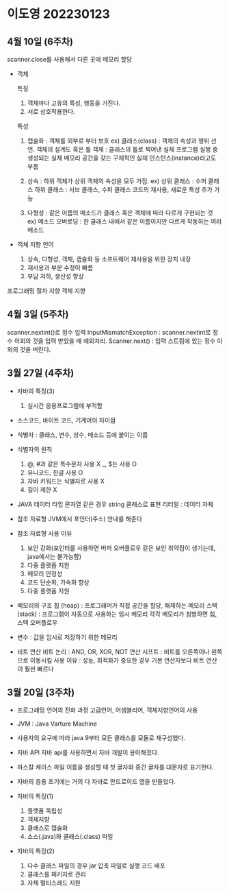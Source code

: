 # 이도영 202230123

## 4월 10일 (6주차)
scanner.close를 사용해서 다른 곳에 메모리 할당

* 객체

  특징
  1. 객체마다 고유의 특성, 행동을 가진다.
  2. 서로 상호작용한다.

  특성
  1. 캡슐화 : 객체를 외부로 부터 보호
      ex) 클래스(class) : 객체의 속성과 행위 선언. 객체의 설계도 혹은 틀
       객체 : 클래스의 틀로 찍어낸 실체
              프로그램 실행 중 생성되는 실체
              메모리 공간을 갖는 구체적인 실체
              인스턴스(instance)라고도 부름

  3. 상속 : 하위 객체가 상위 객체의 속성을 모두 가짐.
      ex) 상위 클래스 : 수퍼 클래스
       하위 클래스 : 서브 클래스, 수퍼 클래스 코드의 재사용, 새로운 특성 추가 가능

  4. 다형성 : 같은 이름의 메소드가 클래스 혹은 객체에 따라 다르게 구현되는 것
      ex) 메소드 오버로딩 : 한 클래스 내에서 같은 이름이지만 다르게 작동하는 여러 메소드

* 객체 지향 언어
  1. 상속, 다형성, 객체, 캡슐화 등 소프트웨어 재사용을 위한 장치 내장
  2. 재사용과 부분 수정이 빠름
  3. 부담 저하, 생산성 향상

프로그래밍
절차 지향
객체 지향



## 4월 3일 (5주차)
scanner.nextint()로 정수 입력
InputMismatchException : scanner.nextint로 정수 이외의 것을 입력 받았을 때 예외처리.
Scanner.next() : 입력 스트림에 있는 정수 이외의 것을 버린다.


## 3월 27일 (4주차)
* 자바의 특징(3)
  1. 실시간 응용프로그램에 부적합

* 소스코드, 바이트 코드, 기계어의 차이점

* 식별자 : 클래스, 변수, 상수, 메소드 등에 붙이는 이름
* 식별자의 원칙
  1. @, #과 같은 특수문자 사용 X _, $는 사용 O
  2. 유니코드, 한글 사용 O
  3. 자바 키워드는 식별자로 사용 X
  4. 길이 제한 X

* JAVA 데이터 타입
  문자열 같은 경우 string 클래스로 표현
  리터럴 : 데이터 자체

* 참조 자료형
  JVM에서 포인터(주소) 안내를 해준다

* 참조 자료형 사용 이유
  1. 보안 강화(포인터를 사용하면 버퍼 오버플로우 같은 보안 취약점이 생기는데, java에서는 불가능함)
  2. 다중 플랫폼 지원
  3. 메모리 안정성
  4. 코드 단순화, 가속화 향상
  5. 다중 플랫폼 지원

* 메모리의 구조
  힙 (heap) : 프로그래머가 직접 공간을 할당, 해제하는 메모리
  스택 (stack) : 프로그램이 자동으로 사용하는 임시 메모리 
  각각 메모리가 침범하면 힙, 스택 오버플로우

* 변수 : 값을 임시로 저장하기 위한 메모리

* 비트 연산
  비트 논리 : AND, OR, XOR, NOT 연산
  시프트 : 비트를 오른쪽이나 왼쪽으로 이동시킴
  사용 이유 : 성능, 최적화가 중요한 경우 기본 연산자보다 비트 연산이 훨씬 빠르다
  

## 3월 20일 (3주차)
* 프로그래밍 언어의 진화 과정
  고급언어, 어셈블리어, 객체지향언어의 사용

* JVM : Java Varture Machine
  
* 사용자의 요구에 따라 java 9부터 모든 클래스를 모듈로 재구성했다.

* 자바 API
  자바 api를 사용하면서 자바 개발이 용이해졌다.

* 파스칼 케이스
  파일 이름을 생성할 때 첫 글자와 중간 글자를 대문자로 표기한다.

* 자바의 응용
  초기에는 거의 다 자바로 안드로이드 앱을 만들었다.

* 자바의 특징(1)
  1. 플랫폼 독립성
  2. 객체지향
  3. 클래스로 캡슐화
  4. 소스(.java)와 클래스(.class) 파일

* 자바의 특징(2)
  1. 다수 클래스 파일의 경우 jar 압축 파일로 실행 코드 배포
  2. 클래스를 패키지로 관리
  3. 자체 멀티스레드 지원
